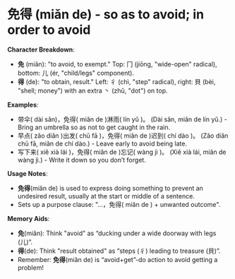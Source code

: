 # **免得 (miǎn de) - so as to avoid; in order to avoid**

**Character Breakdown**:  
- **免** (miǎn): "to avoid, to exempt." Top: 冂 (jiōng, "wide-open" radical), bottom: 儿 (ér, "child/legs" component).  
- **得** (de): "to obtain, result." Left: 彳 (chì, "step" radical), right: 貝 (bèi, "shell; money") with an extra 丶 (zhǔ, "dot") on top.

**Examples**:  
- 带伞( dài sǎn)，免得( miǎn de )淋雨( lín yǔ )。 (Dài sǎn, miǎn de lín yǔ.) - Bring an umbrella so as not to get caught in the rain.  
- 早点( zǎo diǎn )出发( chū fā )，免得( miǎn de )迟到( chí dào )。 (Zǎo diǎn chū fā, miǎn de chí dào.) - Leave early to avoid being late.  
- 写下来( xiě xià lái )，免得( miǎn de )忘记( wàng jì )。 (Xiě xià lái, miǎn de wàng jì.) - Write it down so you don’t forget.

**Usage Notes**:  
- **免得**(miǎn de) is used to express doing something to prevent an undesired result, usually at the start or middle of a sentence.  
- Sets up a purpose clause: "...，免得( miǎn de ) + unwanted outcome".

**Memory Aids**:  
- **免**(miǎn): Think "avoid" as “ducking under a wide doorway with legs (儿)”.  
- **得**(de): Think "result obtained" as “steps (彳) leading to treasure (貝)”.  
- Remember: **免得**(miǎn de) is “avoid+get”-do action to avoid getting a problem!